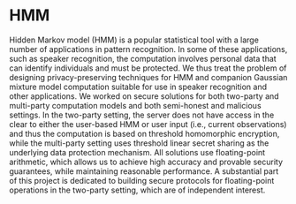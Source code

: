 # HMM
Hidden Markov model (HMM) is a popular statistical tool with a large number of applications in pattern recognition. In some of these applications, such as speaker recognition, the computation involves personal data that can identify individuals and must be protected. We thus treat the problem of designing privacy-preserving techniques for HMM and companion Gaussian mixture model computation suitable for use in speaker recognition and other applications. We worked on secure solutions for both two-party and multi-party computation models and both semi-honest and malicious settings. In the two-party setting, the server does not have access in the clear to either the user-based HMM or user input (i.e., current observations) and thus the computation is based on threshold homomorphic encryption, while the multi-party setting uses threshold linear secret sharing as the underlying data protection mechanism. All solutions use floating-point arithmetic, which allows us to achieve high accuracy and provable security guarantees, while maintaining reasonable performance. A substantial part of this project is dedicated to building secure protocols for floating-point operations in the two-party setting, which are of independent interest.
